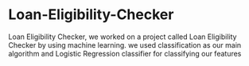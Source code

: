 # Loan-Eligibility-Checker
Loan Eligibility Checker,  we worked on a project called Loan Eligibility Checker by using machine learning. we used classification as our main algorithm and Logistic Regression classifier for classifying our features
